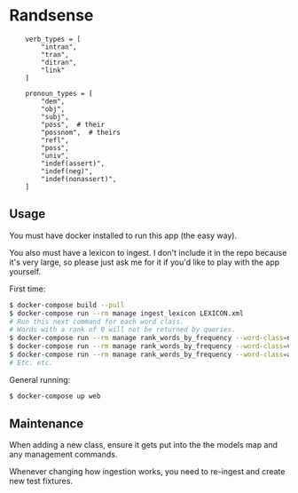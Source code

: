 # Randsense
        verb_types = [
            "intran",
            "tran",
            "ditran",
            "link"
        ]

        pronoun_types = [
            "dem",
            "obj",
            "subj",
            "poss",  # their
            "possnom",  # theirs
            "refl",
            "poss",
            "univ",
            "indef(assert)",
            "indef(neg)",
            "indef(nonassert)",
        ]

## Usage

You must have docker installed to run this app (the easy way).

You also must have a lexicon to ingest. I don't include it in the repo because it's
very large, so please just ask me for it if you'd like to play with the app yourself.

First time:

```bash
$ docker-compose build --pull
$ docker-compose run --rm manage ingest_lexicon LEXICON.xml
# Run this next command for each word class.
# Words with a rank of 0 will not be returned by queries.
$ docker-compose run --rm manage rank_words_by_frequency --word-class=noun unigram_freq.csv
$ docker-compose run --rm manage rank_words_by_frequency --word-class=verb unigram_freq.csv
$ docker-compose run --rm manage rank_words_by_frequency --word-class=adjective unigram_freq.csv
# Etc. etc.
```

General running:

```bash
$ docker-compose up web
```

## Maintenance

When adding a new class, ensure it gets put into the the models map and any management commands.

Whenever changing how ingestion works, you need to re-ingest and create new test fixtures.
